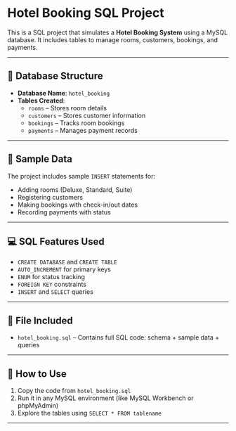 # Hotel Booking SQL Project

This is a SQL project that simulates a **Hotel Booking System** using a MySQL database. It includes tables to manage rooms, customers, bookings, and payments.

---

## 🧱 Database Structure

- **Database Name**: `hotel_booking`
- **Tables Created**:
  - `rooms` – Stores room details
  - `customers` – Stores customer information
  - `bookings` – Tracks room bookings
  - `payments` – Manages payment records

---

## 🔢 Sample Data

The project includes sample `INSERT` statements for:
- Adding rooms (Deluxe, Standard, Suite)
- Registering customers
- Making bookings with check-in/out dates
- Recording payments with status

---

## 💻 SQL Features Used

- `CREATE DATABASE` and `CREATE TABLE`
- `AUTO_INCREMENT` for primary keys
- `ENUM` for status tracking
- `FOREIGN KEY` constraints
- `INSERT` and `SELECT` queries

---

## 📂 File Included

- `hotel_booking.sql` – Contains full SQL code: schema + sample data + queries

---

## 📌 How to Use

1. Copy the code from `hotel_booking.sql`
2. Run it in any MySQL environment (like MySQL Workbench or phpMyAdmin)
3. Explore the tables using `SELECT * FROM tablename`

---
